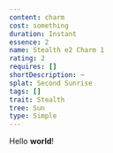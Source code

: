 ```yaml
---
content: charm
cost: something
duration: Instant
essence: 2
name: Stealth e2 Charm 1
rating: 2
requires: []
shortDescription: ~
splat: Second Sunrise
tags: []
trait: Stealth
tree: Sun
type: Simple
---
```


Hello **world**!
